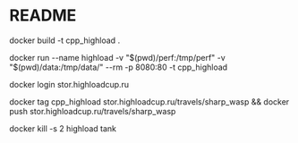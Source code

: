 # README #

docker build -t cpp_highload .

docker run --name highload -v "$(pwd)/perf:/tmp/perf" -v "$(pwd)/data:/tmp/data/" --rm -p 8080:80 -t cpp_highload

docker login stor.highloadcup.ru

docker tag cpp_highload stor.highloadcup.ru/travels/sharp_wasp && docker push stor.highloadcup.ru/travels/sharp_wasp

docker kill -s 2 highload tank
